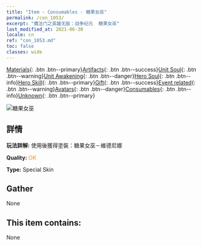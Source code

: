 ```yaml
---
title: "Item - Consumables - 糖果女巫"
permalink: /con_1053/
excerpt: "魔法门之英雄无敌：战争纪元  糖果女巫"
last_modified_at: 2021-06-30
locale: cn
ref: "con_1053.md"
toc: false
classes: wide
---
```

 [Materials](/ItemsCN/){: .btn .btn--primary}[Artifacts](/ItemsCN/Artifacts/){: .btn .btn--success}[Unit Soul](/ItemsCN/UnitSoul/){: .btn .btn--warning}[Unit Awakening](/ItemsCN/UnitAwakening/){: .btn .btn--danger}[Hero Soul](/ItemsCN/HeroSoul/){: .btn .btn--info}[Hero Skill](/ItemsCN/HeroSkill/){: .btn .btn--primary}[Gift](/ItemsCN/Gift/){: .btn .btn--success}[Event related](/ItemsCN/Events/){: .btn .btn--warning}[Avatars](/ItemsCN/Avatars/){: .btn .btn--danger}[Consumables](/ItemsCN/Consumables/){: .btn .btn--info}[Unknown](/ItemsCN/Unknown/){: .btn .btn--primary}

 ![糖果女巫](/images/h/h_Vidomina5.jpg)

## 詳情
 **玩法詳解:** 使用後獲得塗裝：糖果女巫－維德尼娜

 **Quality:** <span style="color: #FF8C00">OK</span>

 **Type:** Special Skin

## Gather

  None

## This item contains:

  None

